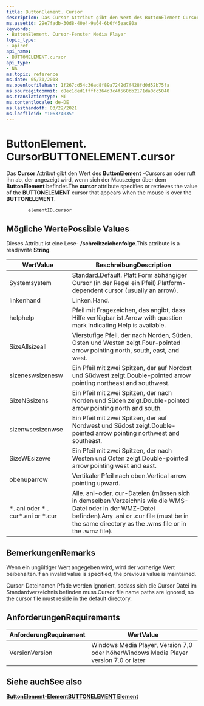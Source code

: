 ```yaml
---
title: ButtonElement. Cursor
description: Das Cursor Attribut gibt den Wert des ButtonElement-Cursors an oder ruft ihn ab, der angezeigt wird, wenn sich der Mauszeiger über dem ButtonElement befindet.
ms.assetid: 29e7fadb-30d8-40e4-9a64-6b6f45eac80a
keywords:
- ButtonElement. Cursor-Fenster Media Player
topic_type:
- apiref
api_name:
- BUTTONELEMENT.cursor
api_type:
- NA
ms.topic: reference
ms.date: 05/31/2018
ms.openlocfilehash: 1f267cd54c36ad8f89a7242d7f428fd0d52b75fa
ms.sourcegitcommit: c8ec1ded1ffffc364d3c4f560bb2171da0dc5040
ms.translationtype: MT
ms.contentlocale: de-DE
ms.lasthandoff: 03/22/2021
ms.locfileid: "106374035"
---
```

# <a name="buttonelementcursor"></a><span data-ttu-id="111c0-104">ButtonElement. Cursor</span><span class="sxs-lookup"><span data-stu-id="111c0-104">BUTTONELEMENT.cursor</span></span>

<span data-ttu-id="111c0-105">Das **Cursor** Attribut gibt den Wert des **ButtonElement** -Cursors an oder ruft ihn ab, der angezeigt wird, wenn sich der Mauszeiger über dem **ButtonElement** befindet.</span><span class="sxs-lookup"><span data-stu-id="111c0-105">The **cursor** attribute specifies or retrieves the value of the **BUTTONELEMENT** cursor that appears when the mouse is over the **BUTTONELEMENT**.</span></span>

``` syntax
        elementID.cursor
```

## <a name="possible-values"></a><span data-ttu-id="111c0-106">Mögliche Werte</span><span class="sxs-lookup"><span data-stu-id="111c0-106">Possible Values</span></span>

<span data-ttu-id="111c0-107">Dieses Attribut ist eine Lese- **/schreibzeichenfolge**.</span><span class="sxs-lookup"><span data-stu-id="111c0-107">This attribute is a read/write **String**.</span></span>



| <span data-ttu-id="111c0-108">Wert</span><span class="sxs-lookup"><span data-stu-id="111c0-108">Value</span></span>            | <span data-ttu-id="111c0-109">Beschreibung</span><span class="sxs-lookup"><span data-stu-id="111c0-109">Description</span></span>                                                                                 |
|------------------|---------------------------------------------------------------------------------------------|
| <span data-ttu-id="111c0-110">System</span><span class="sxs-lookup"><span data-stu-id="111c0-110">system</span></span>           | <span data-ttu-id="111c0-111">Standard.</span><span class="sxs-lookup"><span data-stu-id="111c0-111">Default.</span></span> <span data-ttu-id="111c0-112">Platt Form abhängiger Cursor (in der Regel ein Pfeil).</span><span class="sxs-lookup"><span data-stu-id="111c0-112">Platform-dependent cursor (usually an arrow).</span></span>                                      |
| <span data-ttu-id="111c0-113">linken</span><span class="sxs-lookup"><span data-stu-id="111c0-113">hand</span></span>             | <span data-ttu-id="111c0-114">Linken.</span><span class="sxs-lookup"><span data-stu-id="111c0-114">Hand.</span></span>                                                                                       |
| <span data-ttu-id="111c0-115">help</span><span class="sxs-lookup"><span data-stu-id="111c0-115">help</span></span>             | <span data-ttu-id="111c0-116">Pfeil mit Fragezeichen, das angibt, dass Hilfe verfügbar ist.</span><span class="sxs-lookup"><span data-stu-id="111c0-116">Arrow with question mark indicating Help is available.</span></span>                                      |
| <span data-ttu-id="111c0-117">SizeAll</span><span class="sxs-lookup"><span data-stu-id="111c0-117">sizeall</span></span>          | <span data-ttu-id="111c0-118">Vierstufige Pfeil, der nach Norden, Süden, Osten und Westen zeigt.</span><span class="sxs-lookup"><span data-stu-id="111c0-118">Four-pointed arrow pointing north, south, east, and west.</span></span>                                   |
| <span data-ttu-id="111c0-119">sizenesw</span><span class="sxs-lookup"><span data-stu-id="111c0-119">sizenesw</span></span>         | <span data-ttu-id="111c0-120">Ein Pfeil mit zwei Spitzen, der auf Nordost und Südwest zeigt.</span><span class="sxs-lookup"><span data-stu-id="111c0-120">Double-pointed arrow pointing northeast and southwest.</span></span>                                      |
| <span data-ttu-id="111c0-121">SizeNS</span><span class="sxs-lookup"><span data-stu-id="111c0-121">sizens</span></span>           | <span data-ttu-id="111c0-122">Ein Pfeil mit zwei Spitzen, der nach Norden und Süden zeigt.</span><span class="sxs-lookup"><span data-stu-id="111c0-122">Double-pointed arrow pointing north and south.</span></span>                                              |
| <span data-ttu-id="111c0-123">sizenwse</span><span class="sxs-lookup"><span data-stu-id="111c0-123">sizenwse</span></span>         | <span data-ttu-id="111c0-124">Ein Pfeil mit zwei Spitzen, der auf Nordwest und Südost zeigt.</span><span class="sxs-lookup"><span data-stu-id="111c0-124">Double-pointed arrow pointing northwest and southeast.</span></span>                                      |
| <span data-ttu-id="111c0-125">SizeWE</span><span class="sxs-lookup"><span data-stu-id="111c0-125">sizewe</span></span>           | <span data-ttu-id="111c0-126">Ein Pfeil mit zwei Spitzen, der nach Westen und Osten zeigt.</span><span class="sxs-lookup"><span data-stu-id="111c0-126">Double-pointed arrow pointing west and east.</span></span>                                                |
| <span data-ttu-id="111c0-127">oben</span><span class="sxs-lookup"><span data-stu-id="111c0-127">uparrow</span></span>          | <span data-ttu-id="111c0-128">Vertikaler Pfeil nach oben.</span><span class="sxs-lookup"><span data-stu-id="111c0-128">Vertical arrow pointing upward.</span></span>                                                             |
| <span data-ttu-id="111c0-129">\*. ani oder \* . cur</span><span class="sxs-lookup"><span data-stu-id="111c0-129">\*.ani or \*.cur</span></span> | <span data-ttu-id="111c0-130">Alle. ani-oder. cur-Dateien (müssen sich in demselben Verzeichnis wie die WMS-Datei oder in der WMZ-Datei befinden).</span><span class="sxs-lookup"><span data-stu-id="111c0-130">Any .ani or .cur file (must be in the same directory as the .wms file or in the .wmz file).</span></span> |



 

## <a name="remarks"></a><span data-ttu-id="111c0-131">Bemerkungen</span><span class="sxs-lookup"><span data-stu-id="111c0-131">Remarks</span></span>

<span data-ttu-id="111c0-132">Wenn ein ungültiger Wert angegeben wird, wird der vorherige Wert beibehalten.</span><span class="sxs-lookup"><span data-stu-id="111c0-132">If an invalid value is specified, the previous value is maintained.</span></span>

<span data-ttu-id="111c0-133">Cursor-Dateinamen Pfade werden ignoriert, sodass sich die Cursor Datei im Standardverzeichnis befinden muss.</span><span class="sxs-lookup"><span data-stu-id="111c0-133">Cursor file name paths are ignored, so the cursor file must reside in the default directory.</span></span>

## <a name="requirements"></a><span data-ttu-id="111c0-134">Anforderungen</span><span class="sxs-lookup"><span data-stu-id="111c0-134">Requirements</span></span>



| <span data-ttu-id="111c0-135">Anforderung</span><span class="sxs-lookup"><span data-stu-id="111c0-135">Requirement</span></span> | <span data-ttu-id="111c0-136">Wert</span><span class="sxs-lookup"><span data-stu-id="111c0-136">Value</span></span> |
|--------------------|------------------------------------------------------|
| <span data-ttu-id="111c0-137">Version</span><span class="sxs-lookup"><span data-stu-id="111c0-137">Version</span></span><br/> | <span data-ttu-id="111c0-138">Windows Media Player, Version 7,0 oder höher</span><span class="sxs-lookup"><span data-stu-id="111c0-138">Windows Media Player version 7.0 or later</span></span><br/> |



## <a name="see-also"></a><span data-ttu-id="111c0-139">Siehe auch</span><span class="sxs-lookup"><span data-stu-id="111c0-139">See also</span></span>

<dl> <dt>

[<span data-ttu-id="111c0-140">**ButtonElement-Element**</span><span class="sxs-lookup"><span data-stu-id="111c0-140">**BUTTONELEMENT Element**</span></span>](buttonelement-element.md)
</dt> </dl>

 

 





